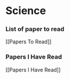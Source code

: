 # Science

### List of paper to read
[[Papers To Read]]

### Papers I Have Read
[[Papers I Have Read]]